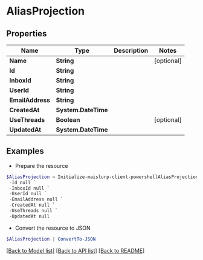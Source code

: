 # AliasProjection
## Properties

Name | Type | Description | Notes
------------ | ------------- | ------------- | -------------
**Name** | **String** |  | [optional] 
**Id** | **String** |  | 
**InboxId** | **String** |  | 
**UserId** | **String** |  | 
**EmailAddress** | **String** |  | 
**CreatedAt** | **System.DateTime** |  | 
**UseThreads** | **Boolean** |  | [optional] 
**UpdatedAt** | **System.DateTime** |  | 

## Examples

- Prepare the resource
```powershell
$AliasProjection = Initialize-maislurp-client-powershellAliasProjection  -Name null `
 -Id null `
 -InboxId null `
 -UserId null `
 -EmailAddress null `
 -CreatedAt null `
 -UseThreads null `
 -UpdatedAt null
```

- Convert the resource to JSON
```powershell
$AliasProjection | ConvertTo-JSON
```

[[Back to Model list]](../README#documentation-for-models) [[Back to API list]](../README#documentation-for-api-endpoints) [[Back to README]](../README)

